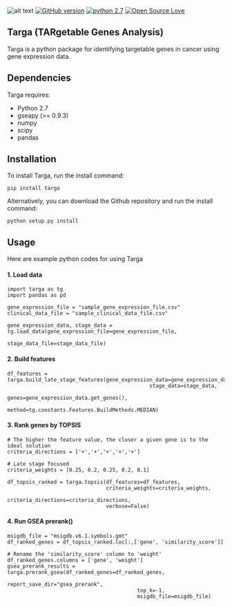 ![alt text](Targa_logo.png)
[![GitHub version](https://badge.fury.io/gh/cgab-ncc%2FTarga.svg)](http://badge.fury.io/gh/cgab-ncc%2FTarga)
[![python 2.7](https://img.shields.io/badge/python-2.7-blue.svg)](https://img.shields.io/badge/python-3.6-blue.svg)
[![Open Source Love](https://badges.frapsoft.com/os/mit/mit.svg?v=102)](https://github.com/ellerbrock/open-source-badge/)

## Targa (TARgetable Genes Analysis)
Targa is a python package for identifying targetable genes in cancer using gene expression data.<br>

## Dependencies
Targa requires:
* Python 2.7
* gseapy (>= 0.9.3)
* numpy
* scipy
* pandas

## Installation
To install Targa, run the install command:
```
pip install targa
```

Alternatively, you can download the Github repository and run the install command:
```
python setup.py install
```

## Usage
Here are example python codes for using Targa<br>

#### 1. Load data
```
import targa as tg
import pandas as pd

gene_expression_file = "sample_gene_expression_file.csv"
clinical_data_file = "sample_clinical_data_file.csv"

gene_expression_data, stage_data = tg.load_data(gene_expression_file=gene_expression_file,
                                                stage_data_file=stage_data_file)
```

#### 2. Build features
```
df_features = targa.build_late_stage_features(gene_expression_data=gene_expression_data,
                                              stage_data=stage_data,
                                              genes=gene_expression_data.get_genes(),
                                              method=tg.constants.Features.BuildMethods.MEDIAN)
```

#### 3. Rank genes by TOPSIS
```
# The higher the feature value, the closer a given gene is to the ideal solution
criteria_directions = ['+','+','+','+','+']

# Late stage focused
criteria_weights = [0.25, 0.2, 0.25, 0.2, 0.1]

df_topsis_ranked = targa.topsis(df_features=df_features,
                                criteria_weights=criteria_weights,
                                criteria_directions=criteria_directions,
                                verbose=False)
```

#### 4. Run GSEA prerank()
```
msigdb_file = "msigdb.v6.1.symbols.gmt"
df_ranked_genes = df_topsis_ranked.loc[:,['gene', 'similarity_score']]

# Rename the 'similarity_score' column to 'weight'
df_ranked_genes.columns = ['gene', 'weight'] 
gsea_prerank_results = targa.prerank_gsea(df_ranked_genes=df_ranked_genes,
                                          report_save_dir="gsea_prerank",
                                          top_k=-1,
                                          msigdb_file=msigdb_file)
```